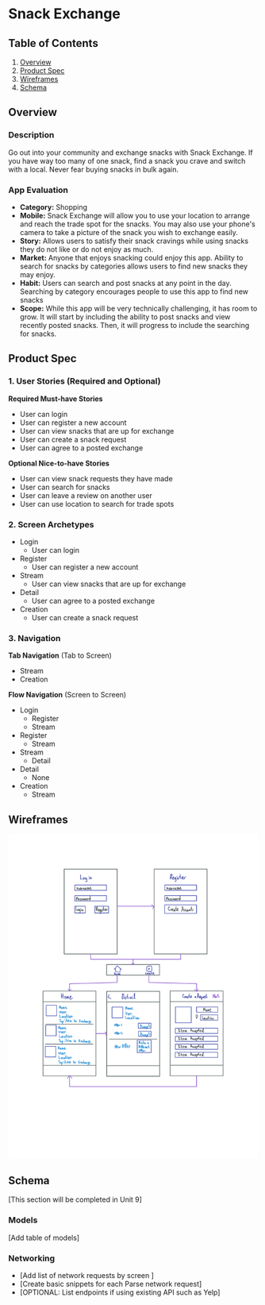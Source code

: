 # Snack Exchange

## Table of Contents
1. [Overview](#Overview)
1. [Product Spec](#Product-Spec)
1. [Wireframes](#Wireframes)
2. [Schema](#Schema)

## Overview
### Description
Go out into your community and exchange snacks with Snack Exchange. If you have way too many of one snack, find a snack you crave and switch with a local. Never fear buying snacks in bulk again.

### App Evaluation
- **Category:** Shopping
- **Mobile:** Snack Exchange will allow you to use your location to arrange and reach the trade spot for the snacks. You may also use your phone's camera to take a picture of the snack you wish to exchange easily.
- **Story:** Allows users to satisfy their snack cravings while using snacks they do not like or do not enjoy as much. 
- **Market:** Anyone that enjoys snacking could enjoy this app. Ability to search for snacks by categories allows users to find new snacks they may enjoy.
- **Habit:** Users can search and post snacks at any point in the day. Searching by category encourages people to use this app to find new snacks
- **Scope:** While this app will be very technically challenging, it has room to grow. It will start by including the ability to post snacks and view recently posted snacks. Then, it will progress to include the searching for snacks. 

## Product Spec

### 1. User Stories (Required and Optional)

**Required Must-have Stories**

* User can login
* User can register a new account
* User can view snacks that are up for exchange
* User can create a snack request
* User can agree to a posted exchange

**Optional Nice-to-have Stories**

* User can view snack requests they have made
* User can search for snacks
* User can leave a review on another user
* User can use location to search for trade spots

### 2. Screen Archetypes

* Login
    * User can login
* Register
    * User can register a new account
* Stream
    * User can view snacks that are up for exchange
* Detail
    * User can agree to a posted exchange
* Creation
    * User can create a snack request

### 3. Navigation

**Tab Navigation** (Tab to Screen)

* Stream
* Creation

**Flow Navigation** (Screen to Screen)

* Login
    * Register
    * Stream
* Register
    * Stream
* Stream
    * Detail
* Detail
    * None
* Creation
    * Stream

## Wireframes
<img src="Wireframe.png" width=600/>


## Schema 
[This section will be completed in Unit 9]
### Models
[Add table of models]
### Networking
- [Add list of network requests by screen ]
- [Create basic snippets for each Parse network request]
- [OPTIONAL: List endpoints if using existing API such as Yelp]
